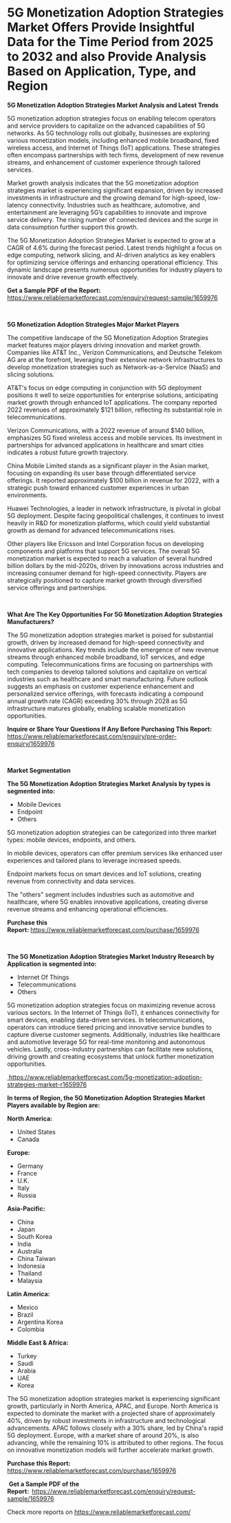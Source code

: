 <p><h1>5G Monetization Adoption Strategies Market Offers Provide Insightful Data for the Time Period from 2025 to 2032 and also Provide Analysis Based on Application, Type, and Region</h1></p><p><strong>5G Monetization Adoption Strategies Market Analysis and Latest Trends</strong></p>
<p><p>5G monetization adoption strategies focus on enabling telecom operators and service providers to capitalize on the advanced capabilities of 5G networks. As 5G technology rolls out globally, businesses are exploring various monetization models, including enhanced mobile broadband, fixed wireless access, and Internet of Things (IoT) applications. These strategies often encompass partnerships with tech firms, development of new revenue streams, and enhancement of customer experience through tailored services.</p><p>Market growth analysis indicates that the 5G monetization adoption strategies market is experiencing significant expansion, driven by increased investments in infrastructure and the growing demand for high-speed, low-latency connectivity. Industries such as healthcare, automotive, and entertainment are leveraging 5G’s capabilities to innovate and improve service delivery. The rising number of connected devices and the surge in data consumption further support this growth.</p><p>The 5G Monetization Adoption Strategies Market is expected to grow at a CAGR of 4.6% during the forecast period. Latest trends highlight a focus on edge computing, network slicing, and AI-driven analytics as key enablers for optimizing service offerings and enhancing operational efficiency. This dynamic landscape presents numerous opportunities for industry players to innovate and drive revenue growth effectively.</p></p>
<p><strong>Get a Sample PDF of the Report:&nbsp;</strong> <a href="https://www.reliablemarketforecast.com/enquiry/request-sample/1659976?utm_campaign=1842&utm_medium=2&utm_source=Github&utm_content=ia&utm_term=17012025&utm_id=5g-monetization-adoption-strategies">https://www.reliablemarketforecast.com/enquiry/request-sample/1659976</a></p>
<p>&nbsp;</p>
<p><strong>5G Monetization Adoption Strategies Major Market Players</strong></p>
<p><p>The competitive landscape of the 5G Monetization Adoption Strategies market features major players driving innovation and market growth. Companies like AT&T Inc., Verizon Communications, and Deutsche Telekom AG are at the forefront, leveraging their extensive network infrastructures to develop monetization strategies such as Network-as-a-Service (NaaS) and slicing solutions. </p><p>AT&T's focus on edge computing in conjunction with 5G deployment positions it well to seize opportunities for enterprise solutions, anticipating market growth through enhanced IoT applications. The company reported 2022 revenues of approximately $121 billion, reflecting its substantial role in telecommunications.</p><p>Verizon Communications, with a 2022 revenue of around $140 billion, emphasizes 5G fixed wireless access and mobile services. Its investment in partnerships for advanced applications in healthcare and smart cities indicates a robust future growth trajectory. </p><p>China Mobile Limited stands as a significant player in the Asian market, focusing on expanding its user base through differentiated service offerings. It reported approximately $100 billion in revenue for 2022, with a strategic push toward enhanced customer experiences in urban environments.</p><p>Huawei Technologies, a leader in network infrastructure, is pivotal in global 5G deployment. Despite facing geopolitical challenges, it continues to invest heavily in R&D for monetization platforms, which could yield substantial growth as demand for advanced telecommunications rises.</p><p>Other players like Ericsson and Intel Corporation focus on developing components and platforms that support 5G services. The overall 5G monetization market is expected to reach a valuation of several hundred billion dollars by the mid-2020s, driven by innovations across industries and increasing consumer demand for high-speed connectivity. Players are strategically positioned to capture market growth through diversified service offerings and partnerships.</p></p>
<p>&nbsp;</p>
<p><strong>What Are The Key Opportunities For 5G Monetization Adoption Strategies Manufacturers?</strong></p>
<p><p>The 5G monetization adoption strategies market is poised for substantial growth, driven by increased demand for high-speed connectivity and innovative applications. Key trends include the emergence of new revenue streams through enhanced mobile broadband, IoT services, and edge computing. Telecommunications firms are focusing on partnerships with tech companies to develop tailored solutions and capitalize on vertical industries such as healthcare and smart manufacturing. Future outlook suggests an emphasis on customer experience enhancement and personalized service offerings, with forecasts indicating a compound annual growth rate (CAGR) exceeding 30% through 2028 as 5G infrastructure matures globally, enabling scalable monetization opportunities.</p></p>
<p><strong>Inquire or Share Your Questions If Any Before Purchasing This Report:</strong> <a href="https://www.reliablemarketforecast.com/enquiry/pre-order-enquiry/1659976?utm_campaign=1842&utm_medium=2&utm_source=Github&utm_content=ia&utm_term=17012025&utm_id=5g-monetization-adoption-strategies">https://www.reliablemarketforecast.com/enquiry/pre-order-enquiry/1659976</a></p>
<p>&nbsp;</p>
<p><strong>Market Segmentation</strong></p>
<p><strong>The 5G Monetization Adoption Strategies Market Analysis by types is segmented into:</strong></p>
<p><ul><li>Mobile Devices</li><li>Endpoint</li><li>Others</li></ul></p>
<p><p>5G monetization adoption strategies can be categorized into three market types: mobile devices, endpoints, and others. </p><p>In mobile devices, operators can offer premium services like enhanced user experiences and tailored plans to leverage increased speeds. </p><p>Endpoint markets focus on smart devices and IoT solutions, creating revenue from connectivity and data services. </p><p>The "others" segment includes industries such as automotive and healthcare, where 5G enables innovative applications, creating diverse revenue streams and enhancing operational efficiencies.</p></p>
<p><strong>Purchase this Report:&nbsp;</strong><a href="https://www.reliablemarketforecast.com/purchase/1659976?utm_campaign=1842&utm_medium=2&utm_source=Github&utm_content=ia&utm_term=17012025&utm_id=5g-monetization-adoption-strategies">https://www.reliablemarketforecast.com/purchase/1659976</a></p>
<p>&nbsp;</p>
<p><strong>The 5G Monetization Adoption Strategies Market Industry Research by Application is segmented into:</strong></p>
<p><ul><li>Internet Of Things</li><li>Telecommunications</li><li>Others</li></ul></p>
<p><p>5G monetization adoption strategies focus on maximizing revenue across various sectors. In the Internet of Things (IoT), it enhances connectivity for smart devices, enabling data-driven services. In telecommunications, operators can introduce tiered pricing and innovative service bundles to capture diverse customer segments. Additionally, industries like healthcare and automotive leverage 5G for real-time monitoring and autonomous vehicles. Lastly, cross-industry partnerships can facilitate new solutions, driving growth and creating ecosystems that unlock further monetization opportunities.</p></p>
<p><a href="https://www.reliablemarketforecast.com/5g-monetization-adoption-strategies-market-r1659976?utm_campaign=1842&utm_medium=2&utm_source=Github&utm_content=ia&utm_term=17012025&utm_id=5g-monetization-adoption-strategies">&nbsp;https://www.reliablemarketforecast.com/5g-monetization-adoption-strategies-market-r1659976</a></p>
<p><strong>In terms of Region, the 5G Monetization Adoption Strategies Market Players available by Region are:</strong></p>
<p>
    <p> <strong> North America: </strong>
        <ul>
            <li>United States</li>
            <li>Canada</li>
        </ul>
        </p> 
    <p> <strong> Europe: </strong>
        <ul>
            <li>Germany</li>
            <li>France</li>
            <li>U.K.</li>
            <li>Italy</li>
            <li>Russia</li>
        </ul>
        </p> 
    <p> <strong> Asia-Pacific: </strong>
        <ul>
            <li>China</li>
            <li>Japan</li>
            <li>South Korea</li>
            <li>India</li>
            <li>Australia</li>
            <li>China Taiwan</li>
            <li>Indonesia</li>
            <li>Thailand</li>
            <li>Malaysia</li>
        </ul>
        </p> 
    <p> <strong> Latin America: </strong>
        <ul>
            <li>Mexico</li>
            <li>Brazil</li>
            <li>Argentina Korea</li>
            <li>Colombia</li>
        </ul>
        </p> 
    <p> <strong> Middle East & Africa: </strong>
        <ul>
            <li>Turkey</li>
            <li>Saudi</li>
            <li>Arabia</li>
            <li>UAE</li>
            <li>Korea</li>
        </ul>
    </p>
    </p>
<p><p>The 5G monetization adoption strategies market is experiencing significant growth, particularly in North America, APAC, and Europe. North America is expected to dominate the market with a projected share of approximately 40%, driven by robust investments in infrastructure and technological advancements. APAC follows closely with a 30% share, led by China's rapid 5G deployment. Europe, with a market share of around 20%, is also advancing, while the remaining 10% is attributed to other regions. The focus on innovative monetization models will further accelerate market growth.</p></p>
<p><strong>Purchase this Report: </strong><a href="https://www.reliablemarketforecast.com/purchase/1659976?utm_campaign=1842&utm_medium=2&utm_source=Github&utm_content=ia&utm_term=17012025&utm_id=5g-monetization-adoption-strategies">https://www.reliablemarketforecast.com/purchase/1659976</a></p>
<p>&nbsp;<strong>Get a Sample PDF of the Report:&nbsp;&nbsp;</strong><a href="https://www.reliablemarketforecast.com/enquiry/request-sample/1659976?utm_campaign=1842&utm_medium=2&utm_source=Github&utm_content=ia&utm_term=17012025&utm_id=5g-monetization-adoption-strategies">https://www.reliablemarketforecast.com/enquiry/request-sample/1659976</a></p>
<p><strong></strong></p>
<p>Check more reports on <a href="https://www.reliablemarketforecast.com/?utm_campaign=1842&utm_medium=2&utm_source=Github&utm_content=ia&utm_term=17012025&utm_id=5g-monetization-adoption-strategies">https://www.reliablemarketforecast.com/</a></p>